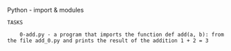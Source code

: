 Python - import & modules

	TASKS

		0-add.py - a program that imports the function def add(a, b): from the file add_0.py and prints the result of the addition 1 + 2 = 3

